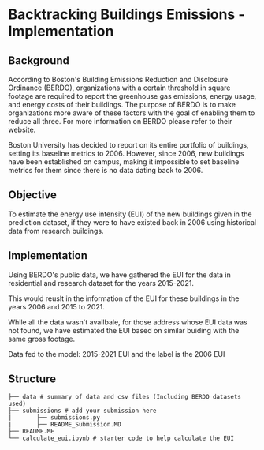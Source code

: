 # Backtracking Buildings Emissions - Implementation

## Background
According to Boston's Building Emissions Reduction and Disclosure Ordinance (BERDO), organizations with a certain threshold in square footage are required to report the greenhouse gas emissions, energy usage, and energy costs of their buildings. The purpose of BERDO is to make organizations more aware of these factors with the goal of enabling them to reduce all three. For more information on BERDO please refer to their website.

Boston University has decided to report on its entire portfolio of buildings, setting its baseline metrics to 2006. However, since 2006, new buildings have been established on campus, making it impossible to set baseline metrics for them since there is no data dating back to 2006.

## Objective 
To estimate the energy use intensity (EUI) of the new buildings given in the prediction dataset, if they were to have existed back in 2006 using historical data from research buildings.

## Implementation

Using BERDO's public data, we have gathered the EUI for the data in residential and research dataset for the years 2015-2021. 

This would reuslt in the information of the EUI for these buildings in the years 2006 and 2015 to 2021.

While all the data wasn't availbale, for those address whose EUI data was not found, we have estimated the EUI based on similar buiding with the same gross footage.


Data fed to the model: 2015-2021 EUI and the label is the 2006 EUI

## Structure 
```
├── data # summary of data and csv files (Including BERDO datasets used)
├── submissions # add your submission here 
|       ├── submissions.py
|       ├── README_Submission.MD
├── README.ME
└── calculate_eui.ipynb # starter code to help calculate the EUI
```

